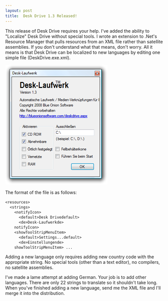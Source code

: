 ```yaml
---
layout: post
title:  Desk Drive 1.3 Released!
---
```

This release of Desk Drive requires your help. I've added the ability to "Localize" Desk Drive without special tools. I wrote an extension to .Net's Resource Manager that pulls resources from an XML file rather than satellite assemblies. If you don't understand what that means, don't worry. All it means is that Desk Drive can be localized to new languages by editing one simple file (DeskDrive.exe.xml).

[![deskdrive](/cdn/images/blog/DeskDrive1.3Released_11570/deskdrive_thumb.png)](/cdn/images/blog/DeskDrive1.3Released_11570/deskdrive.png)

The format of the file is as follows:
    
    <resources>
      <strings>
        <notifyIcon>
          <default>Desk Drivedefault>
          <de>Desk-Laufwerkde>
        notifyIcon>
        <showToolStripMenuItem>
          <default>Settings...default>
          <de>Einstellungende>
        showToolStripMenuItem> ...

Adding a new language only requires adding new country code with the appropriate string. No special tools (other than a text editor), no compilers, no satellite assemblies.

I've made a lame attempt at adding German. Your job is to add other languages. There are only 22 strings to translate so it shouldn't take long. When you've finished adding a new language, send me the XML file and I'll merge it into the distribution.
